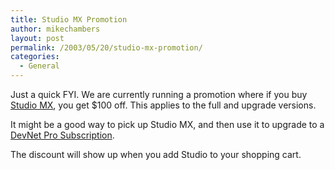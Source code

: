 ```yaml
---
title: Studio MX Promotion
author: mikechambers
layout: post
permalink: /2003/05/20/studio-mx-promotion/
categories:
  - General
---
```



Just a quick FYI. We are currently running a promotion where if you buy [Studio MX][1], you get $100 off. This applies to the full and upgrade versions.

It might be a good way to pick up Studio MX, and then use it to upgrade to a [DevNet Pro Subscription][2].

The discount will show up when you add Studio to your shopping cart.

 [1]: http://www.macromedia.com/software/studio/
 [2]: http://www.macromedia.com/devnet/subscriptions/
